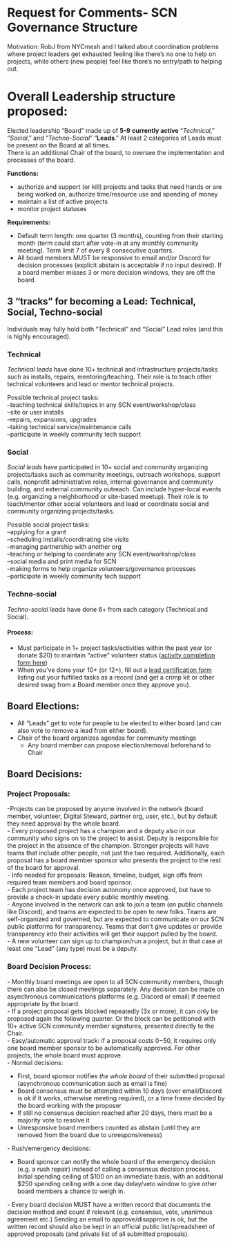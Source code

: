 # Request for Comments- SCN Governance Structure

Motivation: RobJ from NYCmesh and I talked about coordination problems where project leaders get exhausted feeling like there’s no one to help on projects, while others (new people) feel like there’s no entry/path to helping out.

# Overall Leadership structure proposed:

Elected leadership “Board” made up of **5-9** **currently active** “*Technical*,” “*Social*,” and “*Techno-Social*” “**Leads**.” At least 2 categories of Leads must be present on the Board at all times.  
There is an additional Chair of the board, to oversee the implementation and processes of the board. 

**Functions:**

- authorize and support (or kill) projects and tasks that need hands or are being worked on, authorize time/resource use and spending of money  
- maintain a list of active projects  
- monitor project statuses

**Requirements:** 

- Default term length: one quarter (3 months), counting from their starting month (term could start after vote-in at any monthly community meeting). Term limit 7 of every 8 consecutive quarters.  
- All board members MUST be responsive to email and/or Discord for decision processes (explicit abstain is acceptable if no input desired). If a board member misses 3 or more decision windows, they are off the board.

## 3 “tracks” for becoming a Lead: Technical, Social, Techno-social

Individuals may fully hold both “Technical” and “Social” Lead roles (and this is highly encouraged).

### **Technical**

*Technical leads* have done 10+ technical and infrastructure projects/tasks such as installs, repairs, mentoring/teaching. Their role is to teach other technical volunteers and lead or mentor technical projects.

Possible technical project tasks:  
–teaching technical skills/topics in any SCN event/workshop/class  
–site or user installs  
–repairs, expansions, upgrades  
–taking technical service/maintenance calls  
–participate in weekly community tech support

### **Social**

*Social leads* have participated in 10+ social and community organizing projects/tasks such as community meetings, outreach workshops, support calls, nonprofit administrative roles, internal governance and community building, and external community outreach. Can include hyper-local events (e.g. organizing a neighborhood or site-based meetup). Their role is to teach/mentor other social volunteers and lead or coordinate social and community organizing projects/tasks.

Possible social project tasks:  
–applying for a grant  
–scheduling installs/coordinating site visits  
–managing partnership with another org  
–teaching or helping to coordinate any SCN event/workshop/class  
–social media and print media for SCN  
–making forms to help organize volunteers/governance processes  
–participate in weekly community tech support

### **Techno-social**

*Techno-social leads* have done 6+ from each category (Technical and Social). 

#### Process:

- Must participate in 1+ project tasks/activities within the past year (or donate $20) to maintain “active” volunteer status ([activity completion form here](https://forms.gle/PPC18aMLEiJ4hLKv5))  
- When you’ve done your 10+ (or 12+), fill out a [lead certification form](https://forms.gle/whsmR31BkydWXY8d6) listing out your fulfilled tasks as a record (and get a crimp kit or other desired swag from a Board member once they approve you).

## Board Elections:

- All “Leads” get to vote for people to be elected to either board (and can also vote to remove a lead from either board).   
- Chair of the board organizes agendas for community meetings  
  - Any board member can propose election/removal beforehand to Chair

## Board Decisions:

### Project Proposals:

\-Projects can be proposed by anyone involved in the network (board member, volunteer, Digital Steward, partner org, user, etc.), but by default they need approval by the whole board.  
\- Every proposed project has a champion and a deputy also in our community who signs on to the project to assist. Deputy is responsible for the project in the absence of the champion. Stronger projects will have teams that include other people, not just the two required. Additionally, each proposal has a board member sponsor who presents the project to the rest of the board for approval.  
\- Info needed for proposals: Reason, timeline, budget, sign offs from required team members and board sponsor.  
\- Each project team has decision autonomy once approved, but have to provide a check-in update every public monthly meeting.  
\- Anyone involved in the network can ask to join a team (on public channels like Discord), and teams are expected to be open to new folks. Teams are self-organized and governed, but are expected to communicate on our SCN public platforms for transparency. Teams that don’t give updates or provide transparency into their activities will get their support pulled by the board.  
\- A new volunteer can sign up to champion/run a project, but in that case at least one “Lead” (any type) must be a deputy.

### Board Decision Process:

\- Monthly board meetings are open to all SCN community members, though there can also be closed meetings separately. Any decision can be made on asynchronous communications platforms (e.g. Discord or email) if deemed appropriate by the board.  
\- If a project proposal gets blocked repeatedly (3x or more), it can only be proposed again the following quarter. Or the block can be petitioned with 10+ active SCN community member signatures, presented directly to the Chair.  
\- Easy/automatic approval track: if a proposal costs $0-$50, it requires only one board member sponsor to be automatically approved. For other projects, the whole board must approve.  
\- Normal decisions: 

- First, board sponsor notifies *the whole board* of their submitted proposal (asynchronous communication such as email is fine)  
- Board consensus must be attempted within 10 days (over email/Discord is ok if it works, otherwise meeting required), or a time frame decided by the board working with the proposer  
- If still no consensus decision reached after 20 days, there must be a majority vote to resolve it  
- Unresponsive board members counted as abstain (until they are removed from the board due to unresponsiveness)

\- Rush/emergency decisions:

- Board sponsor can notify the whole board of the emergency decision (e.g. a rush repair) instead of calling a consensus decision process. Initial spending ceiling of $100 on an immediate basis, with an additional $250 spending ceiling with a one day delay/veto window to give other board members a chance to weigh in.

\- Every board decision MUST have a written record that documents the decision method and count if relevant (e.g. consensus, vote, unanimous agreement etc.) Sending an email to approve/disapprove is ok, but the written record should also be kept in an official public list/spreadsheet of approved proposals (and private list of all submitted proposals).